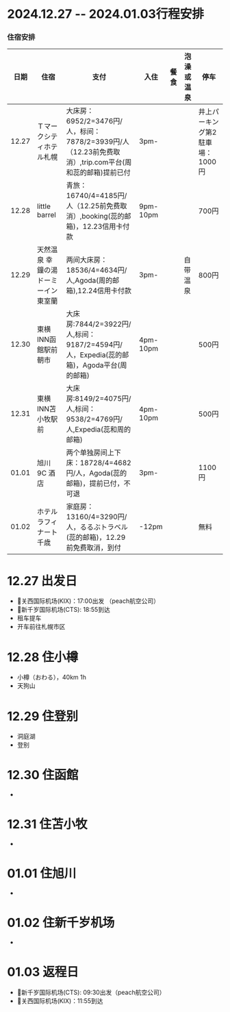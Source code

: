 # 2024.12.27 -- 2024.01.03行程安排

### 住宿安排

| 日期 | 住宿 | 支付 | 入住 | 餐食 | 泡澡或温泉 | 停车 |
| --- | --- | --- | --- | --- | --- | --- |
| 12.27 | Ｔマークシティホテル札幌 | 大床房：6952/2=3476円/人，标间：7878/2=3939円/人（12.23前免费取消）,trip.com平台(周和蕊的邮箱)提前已付 | 3pm- |  |  | 井上パーキング第2駐車場：1000円 |
| 12.28 | little barrel | 青旅：16740/4=4185円/人（12.25前免费取消）,booking(蕊的邮箱)，12.23信用卡付款 | 9pm-10pm | | | 700円 |
| 12.29 | 天然温泉 幸鐘の湯 ドーミーイン東室蘭 | 两间大床房：18536/4=4634円/人,Agoda(周的邮箱),12.24信用卡付款| 3pm- | | 自带温泉 | 800円 |
| 12.30 | 東横INN函館駅前朝市 | 大床房:7844/2=3922円/人,标间：9187/2=4594円/人，Expedia(蕊的邮箱)，Agoda平台(周的邮箱)| 4pm-10pm | | | 500円 |
| 12.31 | 東横INN苫小牧駅前 | 大床房:8149/2=4075円/人,标间：9538/2=4769円/人,Expedia(蕊和周的邮箱) | 4pm-10pm | | | 500円 |
| 01.01 | 旭川 9C 酒店 | 两个单独房间上下床：18728/4=4682円/人，Agoda(蕊的邮箱)，提前已付，不可退 | 3pm- | | | 1100円 |
| 01.02 | ホテルラフィナート千歳 | 家庭房：13160/4=3290円/人，るるぶトラベル(蕊的邮箱)，12.29前免费取消，到付 | -12pm | | | 無料 |

# 12.27 出发日
- 🛫关西国际机场(KIX)：17:00出发 （peach航空公司）
- 🛬新千岁国际机场(CTS): 18:55到达
- 租车提车
- 开车前往札幌市区

# 12.28 住小樽
- 小樽（おわる），40km 1h
- 天狗山

# 12.29 住登别
- 洞庭湖
- 登别

# 12.30 住函館
- 

# 12.31 住苫小牧
- 

# 01.01 住旭川
- 

# 01.02 住新千岁机场
- 

# 01.03 返程日
- 🛫新千岁国际机场(CTS): 09:30出发（peach航空公司）
- 🛬关西国际机场(KIX)：11:55到达
